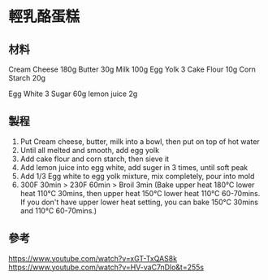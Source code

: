 # 輕乳酪蛋糕

## 材料
Cream Cheese   180g
Butter   30g
Milk   100g
Egg Yolk   3
Cake Flour   10g
Corn Starch   20g

Egg White 3
Sugar 60g
lemon juice 2g

## 製程

1. Put Cream cheese, butter, milk into a bowl, then put on top of hot water
2. Until all melted and smooth, add egg yolk
3. Add cake flour and corn starch, then sieve it
4. Add lemon juice into egg white, add suger in 3 times, until soft peak
5. Add 1/3 Egg white to egg yolk mixture, mix completely, pour into mold
6. 300F 30min > 230F 60min > Broil 3min (Bake upper heat 180°C lower heat 110°C 30mins, then upper heat 150°C lower heat 110°C 60-70mins. If you don't have upper lower heat setting, you can bake 150°C 30mins and 110°C 60-70mins.)

## 參考

https://www.youtube.com/watch?v=xGT-TxQAS8k
https://www.youtube.com/watch?v=HV-vaC7nDlo&t=255s
